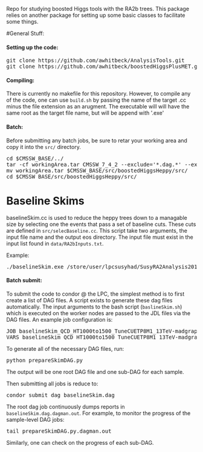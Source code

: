 Repo for studying boosted Higgs tools with the RA2b trees.  This package relies on another package for setting up some basic 
classes to facilitate some things.  

#General Stuff:

#### Setting up the code:
<pre>
git clone https://github.com/awhitbeck/AnalysisTools.git
git clone https://github.com/awhitbeck/boostedHiggsPlusMET.git
</pre>

#### Compiling:

There is currently no makefile for this repository.  However, to compile any of the code, one can use <code>build.sh</code>
by passing the name of the target .cc minus the file extension as an arugment.  The executable will will have the same
root as the target file name, but will be append with '.exe'
 
#### Batch:

Before submitting any batch jobs, be sure to retar your working area and copy it into the <code>src/</code> directory.

<pre>
cd $CMSSW_BASE/../
tar -cf workingArea.tar CMSSW_7_4_2 --exclude='*.dag.*' --exclude='*tar' --exclude='*root' --exclude='*png' --exclude='*pdf' --exclude='*stdout' --exclude='*stderr' --exclude='*condor'
mv workingArea.tar $CMSSW_BASE/src/boostedHiggsHeppy/src/
cd $CMSSW_BASE/src/boostedHiggsHeppy/src/
</pre>

# Baseline Skims

baselineSkim.cc is used to reduce the heppy trees down to a managable size by
selecting one the events that pass a set of baseline cuts.  These cuts are
defined in <code>src/selecBaseline.cc</code>. This script take two arguments, 
the input file name and the output eos directory.  The input file must exist 
in the input list found in <code>data/RA2bInputs.txt</code>.  

Example:
<pre>
./baselineSkim.exe /store/user/lpcsusyhad/SusyRA2Analysis2015/Run2ProductionV10/Spring16.TTJets_TuneCUETP8M1_13TeV-madgraphMLM-pythia8_0_RA2AnalysisTree.root ./
</pre>

#### Batch submit:

To submit the code to condor @ the LPC, the simplest method is to first create a list of DAG files.  A script exists
to generate these dag files automatically.  The input arguments to the bash script (<code>baslineSkim.sh</code>) which is executed 
on the worker nodes are passed to the JDL files via the DAG files.  An example job configuration is:
<pre>
JOB baselineSkim_QCD_HT1000to1500_TuneCUETP8M1_13TeV-madgraphMLM-pythia8_0 baselineSkim.jdl
VARS baselineSkim_QCD_HT1000to1500_TuneCUETP8M1_13TeV-madgraphMLM-pythia8_0 arguments="/store/user/lpcsusyhad/SusyRA2Analysis2015/Run2ProductionV10/Spring16.QCD_HT1000to1500_TuneCUETP8M1_13TeV-madgraphMLM-pythia8_ext1_9_RA2AnalysisTree.root root://cmseos.fnal.gov//store/user/awhitbe1/RA2bSkims_V10_v0/ "
</pre>

To generate all of the necessary DAG files, run:
<pre>
python prepareSkimDAG.py
</pre>
The output will be one root DAG file and one sub-DAG for each sample.  

Then submitting all jobs is reduce to:
<pre>
condor_submit_dag baselineSkim.dag
</pre>

The root dag job continuously dumps reports in <code>baselineSkim.dag.dagman.out</code>.  For example, to 
monitor the progress of the sample-level DAG jobs:
<pre>
tail prepareSkimDAG.py.dagman.out
</pre>
Similarly, one can check on the progress of each sub-DAG. 
